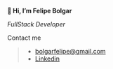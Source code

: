 **👋 Hi, I’m Felipe Bolgar**

*FullStack Developer*

Contact me
> - [bolgarfelipe@gmail.com]([https://mail.google.com/mail/bolgarfelipe@gmail.com](https://mail.google.com/mail/u/1/#inbox?compose=GTvVlcRwPVjZrWJNgpLPGnGqbtHtrJsXnJMQXZqbrpvgxbglWVkZrPkDTGgQbKwwQRjBDLXhBdLbb)https://mail.google.com/mail/u/1/#inbox?compose=GTvVlcRwPVjZrWJNgpLPGnGqbtHtrJsXnJMQXZqbrpvgxbglWVkZrPkDTGgQbKwwQRjBDLXhBdLbb)
> - [Linkedin](https://www.linkedin.com/in/felipe-bolgar-b08648285/)


